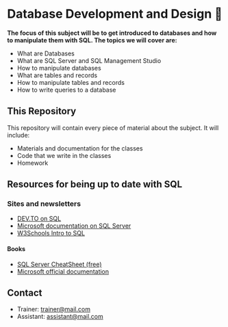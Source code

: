 # Database Development and Design 📕

**The focus of this subject will be to get introduced to databases and how to manipulate them with SQL.  The topics we will cover are:**

* What are Databases
* What are SQL Server and SQL Management Studio
* How to manipulate databases
* What are tables and records
* How to manipulate tables and records
* How to write queries to a database

## This Repository

This repository will contain every piece of material about the subject. It will include:

* Materials and documentation for the classes
* Code that we write in the classes
* Homework

## Resources for being up to date with SQL

### Sites and newsletters

* [DEV.TO on SQL](https://dev.to/t/sql)
* [Microsoft documentation on SQL Server](https://docs.microsoft.com/en-us/sql/sql-server/?view=sql-server-ver15)
* [W3Schools Intro to SQL](https://www.w3schools.com/sql/default.asp)

#### Books

* [SQL Server CheatSheet (free)](https://books.goalkicker.com/MicrosoftSQLServerBook/)
* [Microsoft official documentation ](https://www.bookdepository.com/SQL-QuickStart-Guide-Walter-Shields/9781945051234?ref=grid-view&qid=1634227876080&sr=1-9)

## Contact

* Trainer: trainer@mail.com
* Assistant: assistant@mail.com
